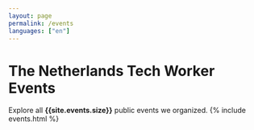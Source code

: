 ```yaml
---
layout: page
permalink: /events
languages: ["en"]
---
```

<h1>The Netherlands Tech Worker Events</h1>
Explore all <b>{{site.events.size}}</b> public events we organized.
{% include events.html %}
